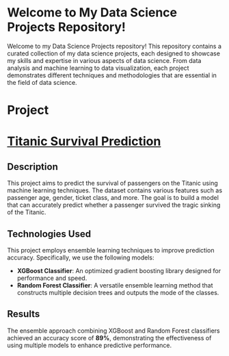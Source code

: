 # Welcome to My Data Science Projects Repository!
Welcome to my Data Science Projects repository! This repository contains a curated collection of my data science projects, each designed to showcase my skills and expertise in various aspects of data science. From data analysis and machine learning to data visualization, each project demonstrates different techniques and methodologies that are essential in the field of data science.
# Project 
# [Titanic Survival Prediction](https://github.com/your-username/your-repo-name)

## Description
This project aims to predict the survival of passengers on the Titanic using machine learning techniques. The dataset contains various features such as passenger age, gender, ticket class, and more. The goal is to build a model that can accurately predict whether a passenger survived the tragic sinking of the Titanic.

## Technologies Used
This project employs ensemble learning techniques to improve prediction accuracy. Specifically, we use the following models:
- **XGBoost Classifier**: An optimized gradient boosting library designed for performance and speed.
- **Random Forest Classifier**: A versatile ensemble learning method that constructs multiple decision trees and outputs the mode of the classes.

## Results
The ensemble approach combining XGBoost and Random Forest classifiers achieved an accuracy score of **89%**, demonstrating the effectiveness of using multiple models to enhance predictive performance.
